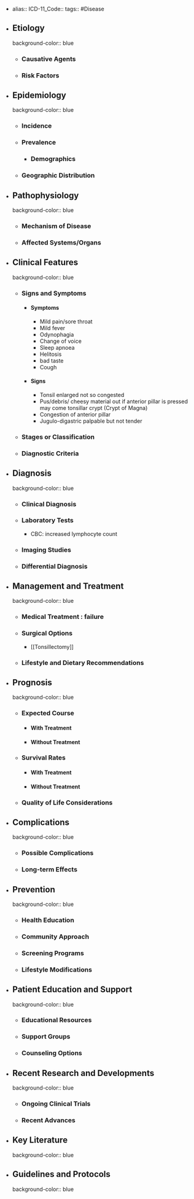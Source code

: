 - alias::
  ICD-11_Code::
  tags:: #Disease
- ## Etiology
  background-color:: blue
  - ### Causative Agents
  - ### Risk Factors
- ## Epidemiology
  background-color:: blue
  - ### Incidence
  - ### Prevalence
    - ### Demographics
  - ### Geographic Distribution
- ## Pathophysiology
  background-color:: blue
  - ### Mechanism of Disease
  - ### Affected Systems/Organs
- ## Clinical Features
  background-color:: blue
  - ### Signs and Symptoms
    - #### Symptoms
      - Mild pain/sore throat
      - Mild fever
      - Odynophagia
      - Change of voice
      - Sleep apnoea
      - Helitosis
      - bad taste
      - Cough
    - #### Signs
      - Tonsil enlarged not so congested
      - Pus/debris/ cheesy material out if anterior pillar is pressed may come tonsillar crypt (Crypt of Magna)
      - Congestion of anterior pillar
      - Jugulo-digastric palpable but not tender
  - ### Stages or Classification
  - ### Diagnostic Criteria
- ## Diagnosis
  background-color:: blue
  - ### Clinical Diagnosis
  - ### Laboratory Tests
    - CBC: increased lymphocyte count
  - ### Imaging Studies
  - ### Differential Diagnosis
- ## Management and Treatment
  background-color:: blue
  - ### Medical Treatment : failure
  - ### Surgical Options
    - [[Tonsillectomy]]
  - ### Lifestyle and Dietary Recommendations
- ## Prognosis
  background-color:: blue
  - ### Expected Course
    - #### With Treatment
    - #### Without Treatment
  - ### Survival Rates
    - #### With Treatment
    - #### Without Treatment
  - ### Quality of Life Considerations
- ## Complications
  background-color:: blue
  - ### Possible Complications
  - ### Long-term Effects
- ## Prevention
  background-color:: blue
  - ### Health Education
  - ### Community Approach
  - ### Screening Programs
  - ### Lifestyle Modifications
- ## Patient Education and Support
  background-color:: blue
  - ### Educational Resources
  - ### Support Groups
  - ### Counseling Options
- ## Recent Research and Developments
  background-color:: blue
  - ### Ongoing Clinical Trials
  - ### Recent Advances
- ## Key Literature
  background-color:: blue
- ## Guidelines and Protocols
  background-color:: blue
